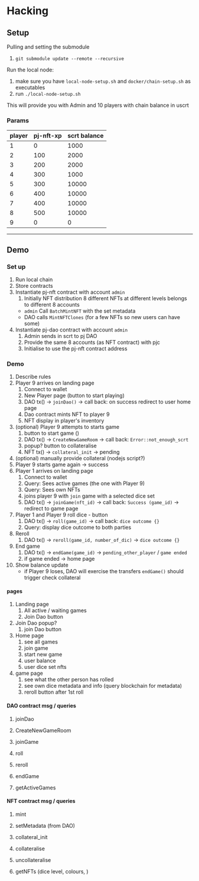 # Hacking

## Setup

Pulling and setting the submodule

1. `git submodule update --remote --recursive`

Run the local node:

1. make sure you have `local-node-setup.sh` and `docker/chain-setup.sh` as executables
1. run `./local-node-setup.sh `

This will provide you with Admin and 10 players with chain balance in uscrt

### Params

| player | pj-nft-xp | scrt balance |
| ------ | --------- | ------------ |
| 1      | 0         | 1000         |
| 2      | 100       | 2000         |
| 3      | 200       | 2000         |
| 4      | 300       | 1000         |
| 5      | 300       | 10000        |
| 6      | 400       | 10000        |
| 7      | 400       | 10000        |
| 8      | 500       | 10000        |
| 9      | 0         | 0            |

---

## Demo

### Set up

1. Run local chain
1. Store contracts
1. Instantiate pj-nft contract with account `admin`
   1. Initially NFT distribution 8 different NFTs at different levels belongs to different 8 accounts
   - `admin` Call `BatchMintNFT` with the set metadata
   - DAO calls `MintNFTClones` (for a few NFTs so new users can have some)
1. Instantiate pj-dao contract with account `admin`
   1. Admin sends in scrt to pj DAO
   1. Provide the same 8 accounts (as NFT contract) with pjc
   1. Initialise to use the pj-nft contract address

### Demo

1. Describe rules
1. Player 9 arrives on landing page
   1. Connect to wallet
   1. New Player page (button to start playing)
   1. DAO tx() -> `joinDao()` -> call back: on success redirect to user home page
   1. Dao contract mints NFT to player 9
   1. NFT display in player's inventory
1. (optional) Player 9 attempts to starts game
   1. button to start game ()
   1. DAO tx() -> `CreateNewGameRoom` -> call back: `Error::not_enough_scrt`
   1. popup? button to collateralise
   1. NFT tx() -> `collateral_init` -> pending
1. (optional) manually provide collateral (nodejs script?)
1. Player 9 starts game again -> success
1. Player 1 arrives on landing page
   1. Connect to wallet
   1. Query: Sees active games (the one with Player 9)
   1. Query: Sees own NFTs
   1. joins player 9 with `join` game with a selected dice set
   1. DAO tx() -> `joinGame(nft_id)` -> call back: `Success (game_id)` -> redirect to game page
1. Player 1 and Player 9 roll dice - button
   1. DAO tx() -> `roll(game_id)` -> call back: `dice outcome {}`
   1. Query: display dice outcome to both parties
1. Reroll
   1. DAO tx() -> `reroll(game_id, number_of_dic)` -> `dice outcome {}`
1. End game
   1. DAO tx() -> `endGame(game_id)` -> `pending_other_player` / `game ended`
   1. if game ended -> home page
1. Show balance update
   - if Player 9 loses, DAO will exercise the transfers `endGame()` should trigger check collateral

#### pages

1. Landing page
   1. All active / waiting games
   1. Join Dao button
1. Join Dao popup?
   1. join Dao button
1. Home page
   1. see all games
   1. join game
   1. start new game
   1. user balance
   1. user dice set nfts
1. game page
   1. see what the other person has rolled
   1. see own dice metadata and info (query blockchain for metadata)
   1. reroll button after 1st roll

#### DAO contract msg / queries

1. joinDao
1. CreateNewGameRoom
1. joinGame
1. roll
1. reroll
1. endGame

1. getActiveGames

#### NFT contract msg / queries

1. mint
1. setMetadata (from DAO)
1. collateral_init
1. collateralise
1. uncollateralise

1. getNFTs (dice level, colours, )
